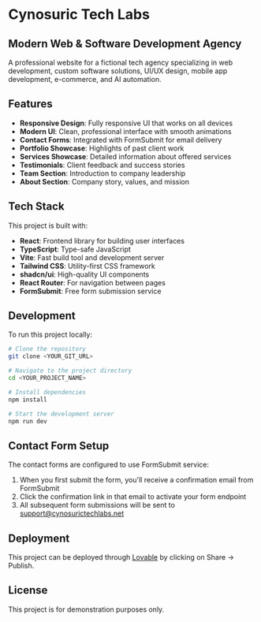 
# Cynosuric Tech Labs

## Modern Web & Software Development Agency

A professional website for a fictional tech agency specializing in web development, custom software solutions, UI/UX design, mobile app development, e-commerce, and AI automation.

## Features

- **Responsive Design**: Fully responsive UI that works on all devices
- **Modern UI**: Clean, professional interface with smooth animations
- **Contact Forms**: Integrated with FormSubmit for email delivery
- **Portfolio Showcase**: Highlights of past client work
- **Services Showcase**: Detailed information about offered services
- **Testimonials**: Client feedback and success stories
- **Team Section**: Introduction to company leadership
- **About Section**: Company story, values, and mission

## Tech Stack

This project is built with:

- **React**: Frontend library for building user interfaces
- **TypeScript**: Type-safe JavaScript
- **Vite**: Fast build tool and development server
- **Tailwind CSS**: Utility-first CSS framework
- **shadcn/ui**: High-quality UI components
- **React Router**: For navigation between pages
- **FormSubmit**: Free form submission service

## Development

To run this project locally:

```sh
# Clone the repository
git clone <YOUR_GIT_URL>

# Navigate to the project directory
cd <YOUR_PROJECT_NAME>

# Install dependencies
npm install

# Start the development server
npm run dev
```

## Contact Form Setup

The contact forms are configured to use FormSubmit service:

1. When you first submit the form, you'll receive a confirmation email from FormSubmit
2. Click the confirmation link in that email to activate your form endpoint
3. All subsequent form submissions will be sent to support@cynosurictechlabs.net

## Deployment

This project can be deployed through [Lovable](https://lovable.dev/projects/23e993a0-5ce0-40bc-835e-bda1c4b2a8ef) by clicking on Share -> Publish.

## License

This project is for demonstration purposes only.
